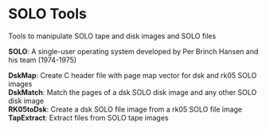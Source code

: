 # SOLO Tools
Tools to manipulate SOLO tape and disk images and SOLO files

**SOLO**: A single-user operating system developed by Per Brinch Hansen and his team (1974-1975)

**DskMap**: Create C header file with page map vector for dsk and rk05 SOLO images  
**DskMatch**: Match the pages of a dsk SOLO disk image and any other SOLO disk image  
**RK05toDsk**: Create a dsk SOLO file image from a rk05 SOLO file image  
**TapExtract**: Extract files from SOLO tape images
